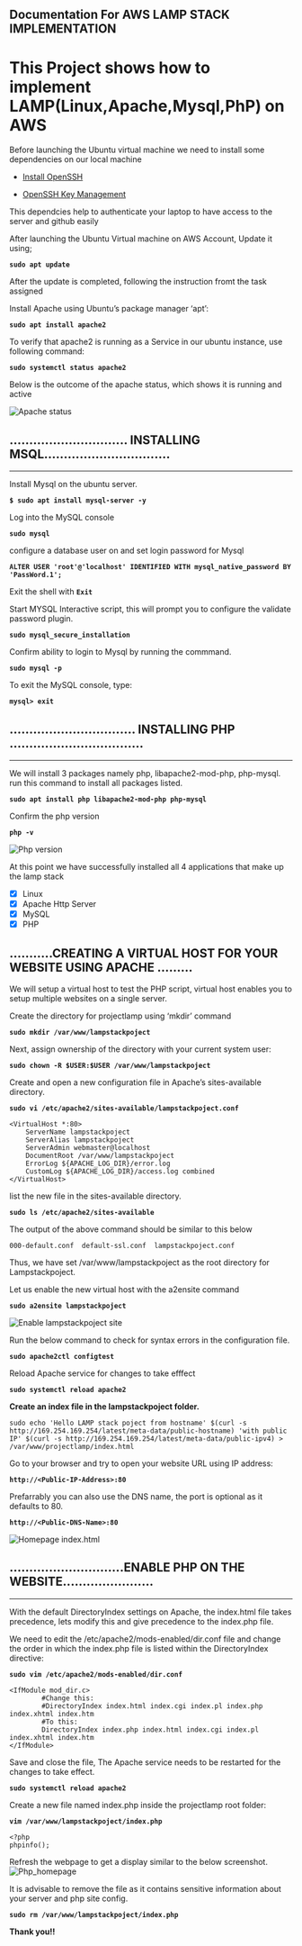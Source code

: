 ## Documentation For AWS LAMP STACK IMPLEMENTATION
# This Project shows how to implement LAMP(Linux,Apache,Mysql,PhP) on AWS

Before launching the Ubuntu virtual machine we need to install some dependencies on our local machine 

- [Install OpenSSH](https://learn.microsoft.com/en-us/windows-server/administration/openssh/openssh_install_firstuse?tabs=powershell#tabpanel_1_powershell)

- [OpenSSH Key Management](https://learn.microsoft.com/en-us/windows-server/administration/openssh/openssh_keymanagement#user-key-generation)

This dependcies help to authenticate your laptop to have access to the server and github easily

After launching the Ubuntu Virtual machine on AWS Account, Update it using;

**`sudo apt update`**

After the update is completed, following the instruction fromt the task assigned

Install Apache using Ubuntu’s package manager ‘apt’:

**`sudo apt install apache2`**

To verify that apache2 is running as a Service in our ubuntu instance, use following command:

**`sudo systemctl status apache2`**

Below is the outcome of the apache status, which shows it is running and active

![Apache status](./images/apache-status.png)



## .............................. INSTALLING MSQL................................
 --- 

Install Mysql on the ubuntu server.

 **`$ sudo apt install mysql-server -y`**


Log into the MySQL console

**`sudo mysql`**

configure a database user on and set login password for Mysql

**`ALTER USER 'root'@'localhost' IDENTIFIED WITH mysql_native_password BY 'PassWord.1';`**

Exit the shell with **`Exit`**

Start MYSQL Interactive script, this will prompt you to configure the validate password plugin.

**`sudo mysql_secure_installation`**

Confirm ability to login to Mysql by running the commmand.

**`sudo mysql -p`**

To exit the MySQL console, type:

**`mysql> exit`**



## ................................ INSTALLING PHP ..................................
---


We will install 3 packages namely php, libapache2-mod-php, php-mysql. run this command to install all packages listed.

**`sudo apt install php libapache2-mod-php php-mysql`**

Confirm the php version

**`php -v`**

![Php version](./images/php-install.png)

At this point we have successfully installed all 4 applications that make up the lamp stack

- [x] Linux
- [x] Apache Http Server
- [x] MySQL
- [x] PHP

##  ...........CREATING A VIRTUAL HOST FOR YOUR WEBSITE USING APACHE .........

We will setup a virtual host to test the PHP script, virtual host enables you to setup multiple websites on a single server.

Create the directory for projectlamp using ‘mkdir’ command

**`sudo mkdir /var/www/lampstackpoject`**

Next, assign ownership of the directory with your current system user:

**`sudo chown -R $USER:$USER /var/www/lampstackpoject`**

Create and open a new configuration file in Apache’s sites-available directory.

**`sudo vi /etc/apache2/sites-available/lampstackpoject.conf`**

```
<VirtualHost *:80>
    ServerName lampstackpoject
    ServerAlias lampstackpoject 
    ServerAdmin webmaster@localhost
    DocumentRoot /var/www/lampstackpoject
    ErrorLog ${APACHE_LOG_DIR}/error.log
    CustomLog ${APACHE_LOG_DIR}/access.log combined
</VirtualHost>
```

list the new file in the sites-available directory.

**`sudo ls /etc/apache2/sites-available`**

The output of the above command should be similar to this below

```
000-default.conf  default-ssl.conf  lampstackpoject.conf
```
Thus, we have set /var/www/lampstackpoject  as the root directory for Lampstackpoject.

Let us enable the new virtual host with the a2ensite command 

**`sudo a2ensite lampstackpoject`**

![Enable lampstackpoject site](./images/enable-virtual-host.png)


Run the below command to check for syntax errors in the configuration file.

**`sudo apache2ctl configtest`**

Reload Apache service for changes to take efffect

**`sudo systemctl reload apache2`**

**Create an index file in the lampstackpoject folder.**
```
sudo echo 'Hello LAMP stack poject from hostname' $(curl -s http://169.254.169.254/latest/meta-data/public-hostname) 'with public IP' $(curl -s http://169.254.169.254/latest/meta-data/public-ipv4) > /var/www/projectlamp/index.html
```

Go to your browser and try to open your website URL using IP address:

**`http://<Public-IP-Address>:80`** 


Prefarrably you can also use the DNS name, the port is optional as it defaults to 80. 

**`http://<Public-DNS-Name>:80`**


![Homepage index.html](./images/apache-default-page.png)



## .............................ENABLE PHP ON THE WEBSITE.......................
---

With the default DirectoryIndex settings on Apache, the index.html file takes precedence, lets modify this and give precedence to the index.php file.

We need to edit the /etc/apache2/mods-enabled/dir.conf file and change the order in which the index.php file is listed within the DirectoryIndex directive:

**`sudo vim /etc/apache2/mods-enabled/dir.conf`**

```
<IfModule mod_dir.c>
        #Change this:
        #DirectoryIndex index.html index.cgi index.pl index.php index.xhtml index.htm
        #To this:
        DirectoryIndex index.php index.html index.cgi index.pl index.xhtml index.htm
</IfModule>
```

Save and close the file, The Apache service needs to be restarted for the changes to take effect.

**`sudo systemctl reload apache2`**

Create a new file named index.php inside the projectlamp root folder:

**`vim /var/www/lampstackpoject/index.php`**

```
<?php
phpinfo();
```
Refresh the webpage to get a display similar to the below screenshot.
![Php_homepage](./images/php-server-default-page.png)

It is advisable to remove the file as it contains sensitive information about your server and php site config.

**`sudo rm /var/www/lampstackpoject/index.php`**

**Thank you!!**





